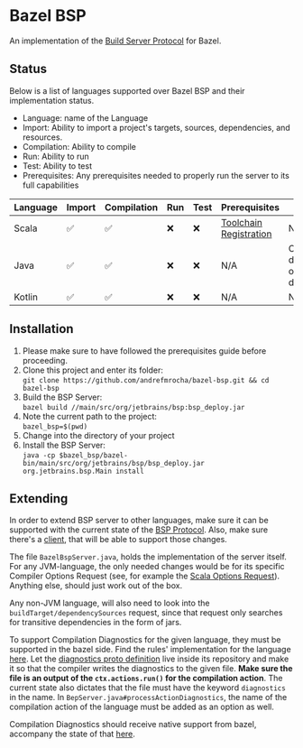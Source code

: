 # Bazel BSP
An implementation of the [Build Server Protocol](https://github.com/build-server-protocol/build-server-protocol) for Bazel.

## Status
Below is a list of languages supported over Bazel BSP and their implementation status.
- Language: name of the Language
- Import: Ability to import a project's targets, sources, dependencies, and resources.
- Compilation: Ability to compile
- Run: Ability to run
- Test: Ability to test
- Prerequisites: Any prerequisites needed to properly run the server to its full capabilities 

| Language | Import | Compilation | Run | Test | Prerequisites | Notes |
| - | - | - | - | - | - | - |
| Scala | ✅ | ✅ | ❌ | ❌ | [Toolchain Registration](docs/scala.md) | N/A |
| Java | ✅ | ✅ | ❌ | ❌ | N/A | Compilation does not offer diagnostics |
| Kotlin | ✅ | ✅ | ❌ | ❌ | N/A | N/A |

## Installation
1. Please make sure to have followed the prerequisites guide before proceeding.
2. Clone this project and enter its folder:     
``git clone https://github.com/andrefmrocha/bazel-bsp.git && cd bazel-bsp``
3. Build the BSP Server:        
``bazel build //main/src/org/jetbrains/bsp:bsp_deploy.jar``
4. Note the current path to the project:        
``bazel_bsp=$(pwd)``
5. Change into the directory of your project
6. Install the BSP Server:      
``
java -cp $bazel_bsp/bazel-bin/main/src/org/jetbrains/bsp/bsp_deploy.jar org.jetbrains.bsp.Main install
``

## Extending
In order to extend BSP server to other languages, make sure it can be supported with the current state of the  [BSP Protocol](https://github.com/build-server-protocol/build-server-protocol/tree/master/docs). Also, make sure there's a [client](https://build-server-protocol.github.io/docs/implementations.html#build-clients), that will be able to support those changes.

The file `BazelBspServer.java`, holds the implementation of the server itself. For any JVM-language, the only needed changes would be for its specific Compiler Options Request (see, for example the [Scala Options Request](https://github.com/build-server-protocol/build-server-protocol/blob/master/docs/extensions/scala.md#scalac-options-request)). Anything else, should just work out of the box.

Any non-JVM language, will also need to look into the `buildTarget/dependencySources` request, since that request only searches for transitive dependencies in the form of jars.

To support Compilation Diagnostics for the given language, they must be supported in the bazel side. Find the rules' implementation for the language [here](https://github.com/bazelbuild/). Let the [diagnostics proto definition](https://github.com/bazelbuild/rules_scala/blob/master/src/protobuf/io/bazel/rules_scala/diagnostics.proto) live inside its repository and make it so that the compiler writes the diagnostics to the given file. **Make sure the file is an output of the `ctx.actions.run()` for the compilation action**. The current state also dictates that the file must have the keyword `diagnostics` in the name. In `BepServer.java#processActionDiagnostics`, the name of the compilation action of the language must be added as an option as well.

Compilation Diagnostics should receive native support from bazel, accompany the state of that [here](https://github.com/bazelbuild/bazel/pull/11766).